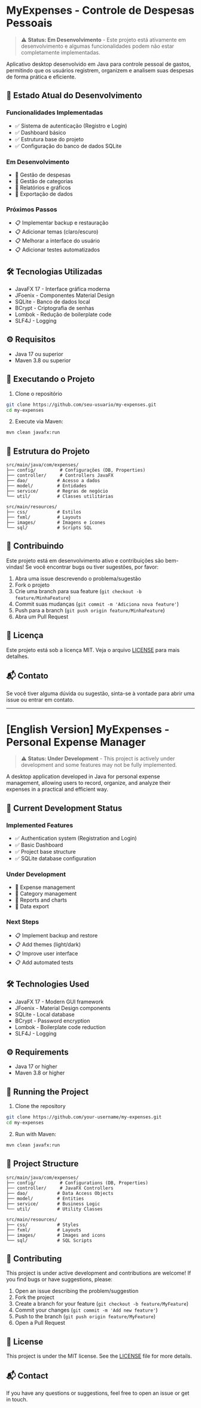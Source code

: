 # MyExpenses - Controle de Despesas Pessoais

> ⚠️ **Status: Em Desenvolvimento** - Este projeto está ativamente em desenvolvimento e algumas funcionalidades podem não estar completamente implementadas.

Aplicativo desktop desenvolvido em Java para controle pessoal de gastos, permitindo que os usuários registrem, organizem e analisem suas despesas de forma prática e eficiente.

## 🚧 Estado Atual do Desenvolvimento

### Funcionalidades Implementadas
- ✅ Sistema de autenticação (Registro e Login)
- ✅ Dashboard básico
- ✅ Estrutura base do projeto
- ✅ Configuração do banco de dados SQLite

### Em Desenvolvimento
- 🔄 Gestão de despesas
- 🔄 Gestão de categorias
- 🔄 Relatórios e gráficos
- 🔄 Exportação de dados

### Próximos Passos
- 📋 Implementar backup e restauração
- 📋 Adicionar temas (claro/escuro)
- 📋 Melhorar a interface do usuário
- 📋 Adicionar testes automatizados

## 🛠️ Tecnologias Utilizadas

- JavaFX 17 - Interface gráfica moderna
- JFoenix - Componentes Material Design
- SQLite - Banco de dados local
- BCrypt - Criptografia de senhas
- Lombok - Redução de boilerplate code
- SLF4J - Logging

## ⚙️ Requisitos

- Java 17 ou superior
- Maven 3.8 ou superior

## 🚀 Executando o Projeto

1. Clone o repositório
```bash
git clone https://github.com/seu-usuario/my-expenses.git
cd my-expenses
```

2. Execute via Maven:
```bash
mvn clean javafx:run
```

## 📁 Estrutura do Projeto

```
src/main/java/com/expenses/
├── config/         # Configurações (DB, Properties)
├── controller/     # Controllers JavaFX
├── dao/           # Acesso a dados
├── model/         # Entidades
├── service/       # Regras de negócio
└── util/          # Classes utilitárias

src/main/resources/
├── css/           # Estilos
├── fxml/          # Layouts
├── images/        # Imagens e ícones
└── sql/           # Scripts SQL
```

## 🤝 Contribuindo

Este projeto está em desenvolvimento ativo e contribuições são bem-vindas! Se você encontrar bugs ou tiver sugestões, por favor:

1. Abra uma issue descrevendo o problema/sugestão
2. Fork o projeto
3. Crie uma branch para sua feature (`git checkout -b feature/MinhaFeature`)
4. Commit suas mudanças (`git commit -m 'Adiciona nova feature'`)
5. Push para a branch (`git push origin feature/MinhaFeature`)
6. Abra um Pull Request

## 📝 Licença

Este projeto está sob a licença MIT. Veja o arquivo [LICENSE](LICENSE) para mais detalhes.

## 📬 Contato

Se você tiver alguma dúvida ou sugestão, sinta-se à vontade para abrir uma issue ou entrar em contato.

---

# [English Version] MyExpenses - Personal Expense Manager

> ⚠️ **Status: Under Development** - This project is actively under development and some features may not be fully implemented.

A desktop application developed in Java for personal expense management, allowing users to record, organize, and analyze their expenses in a practical and efficient way.

## 🚧 Current Development Status

### Implemented Features
- ✅ Authentication system (Registration and Login)
- ✅ Basic Dashboard
- ✅ Project base structure
- ✅ SQLite database configuration

### Under Development
- 🔄 Expense management
- 🔄 Category management
- 🔄 Reports and charts
- 🔄 Data export

### Next Steps
- 📋 Implement backup and restore
- 📋 Add themes (light/dark)
- 📋 Improve user interface
- 📋 Add automated tests

## 🛠️ Technologies Used

- JavaFX 17 - Modern GUI framework
- JFoenix - Material Design components
- SQLite - Local database
- BCrypt - Password encryption
- Lombok - Boilerplate code reduction
- SLF4J - Logging

## ⚙️ Requirements

- Java 17 or higher
- Maven 3.8 or higher

## 🚀 Running the Project

1. Clone the repository
```bash
git clone https://github.com/your-username/my-expenses.git
cd my-expenses
```

2. Run with Maven:
```bash
mvn clean javafx:run
```

## 📁 Project Structure

```
src/main/java/com/expenses/
├── config/         # Configurations (DB, Properties)
├── controller/     # JavaFX Controllers
├── dao/           # Data Access Objects
├── model/         # Entities
├── service/       # Business Logic
└── util/          # Utility Classes

src/main/resources/
├── css/           # Styles
├── fxml/          # Layouts
├── images/        # Images and icons
└── sql/           # SQL Scripts
```

## 🤝 Contributing

This project is under active development and contributions are welcome! If you find bugs or have suggestions, please:

1. Open an issue describing the problem/suggestion
2. Fork the project
3. Create a branch for your feature (`git checkout -b feature/MyFeature`)
4. Commit your changes (`git commit -m 'Add new feature'`)
5. Push to the branch (`git push origin feature/MyFeature`)
6. Open a Pull Request

## 📝 License

This project is under the MIT license. See the [LICENSE](LICENSE) file for more details.

## 📬 Contact

If you have any questions or suggestions, feel free to open an issue or get in touch.
